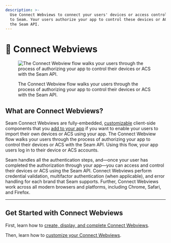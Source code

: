 ```yaml
---
description: >-
  Use Connect Webviews to connect your users' devices or access control system
  to Seam. Your users authorize your app to control these devices or ACS with
  the Seam API.
---
```


# 🔌 Connect Webviews

<figure><img src="../../.gitbook/assets/connect-webview-cover.png" alt="The Connect Webview flow walks your users through the process of authorizing your app to control their devices or ACS with the Seam API."><figcaption><p>The Connect Webview flow walks your users through the process of authorizing your app to control their devices or ACS with the Seam API.</p></figcaption></figure>

## What are Connect Webviews?

Seam Connect Webviews are fully-embedded, [customizable](customizing-connect-webviews.md) client-side components that you [add to your app](embedding-a-connect-webview-in-your-app.md) if you want to enable your users to import their own devices or ACS using your app. The Connect Webview flow walks your users through the process of authorizing your app to control their devices or ACS with the Seam API. Using this flow, your app users log in to their device or ACS accounts.

Seam handles all the authentication steps, and—once your user has completed the authorization through your app—you can access and control their devices or ACS using the Seam API. Connect Webviews perform credential validation, multifactor authentication (when applicable), and error handling for each brand that Seam supports. Further, Connect Webviews work across all modern browsers and platforms, including Chrome, Safari, and Firefox.

***

## Get Started with Connect Webviews

First, learn how to [create, display, and complete Connect Webviews](../../ui-components/connect-webviews/connect-webview-process.md).

Then, learn how to [customize your Connect Webviews](customizing-connect-webviews.md).
